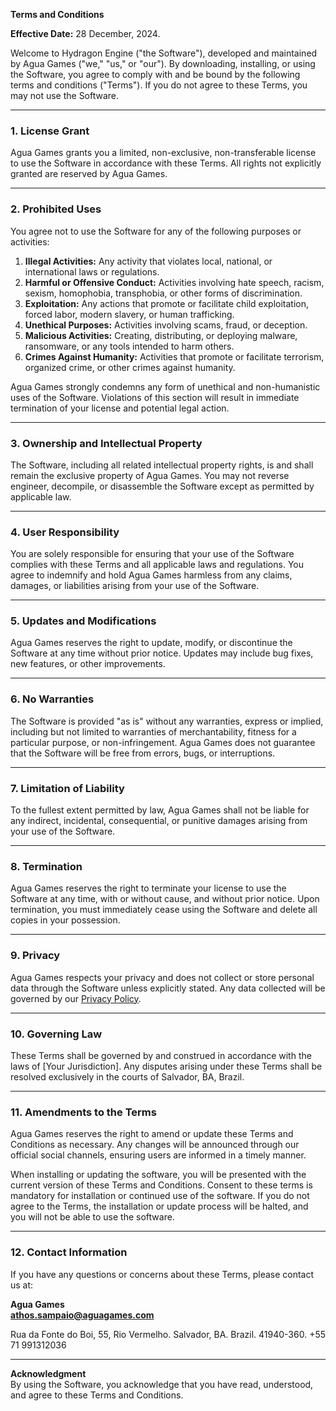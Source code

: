 **Terms and Conditions**

**Effective Date:** 28 December, 2024.

Welcome to Hydragon Engine ("the Software"), developed and maintained by Agua Games ("we," "us," or "our"). By downloading, installing, or using the Software, you agree to comply with and be bound by the following terms and conditions ("Terms"). If you do not agree to these Terms, you may not use the Software.

---

### 1. **License Grant**
Agua Games grants you a limited, non-exclusive, non-transferable license to use the Software in accordance with these Terms. All rights not explicitly granted are reserved by Agua Games.

---

### 2. **Prohibited Uses**
You agree not to use the Software for any of the following purposes or activities:

1. **Illegal Activities:** Any activity that violates local, national, or international laws or regulations.
2. **Harmful or Offensive Conduct:** Activities involving hate speech, racism, sexism, homophobia, transphobia, or other forms of discrimination.
3. **Exploitation:** Any actions that promote or facilitate child exploitation, forced labor, modern slavery, or human trafficking.
4. **Unethical Purposes:** Activities involving scams, fraud, or deception.
5. **Malicious Activities:** Creating, distributing, or deploying malware, ransomware, or any tools intended to harm others.
6. **Crimes Against Humanity:** Activities that promote or facilitate terrorism, organized crime, or other crimes against humanity.

Agua Games strongly condemns any form of unethical and non-humanistic uses of the Software. Violations of this section will result in immediate termination of your license and potential legal action.

---

### 3. **Ownership and Intellectual Property**
The Software, including all related intellectual property rights, is and shall remain the exclusive property of Agua Games. You may not reverse engineer, decompile, or disassemble the Software except as permitted by applicable law.

---

### 4. **User Responsibility**
You are solely responsible for ensuring that your use of the Software complies with these Terms and all applicable laws and regulations. You agree to indemnify and hold Agua Games harmless from any claims, damages, or liabilities arising from your use of the Software.

---

### 5. **Updates and Modifications**
Agua Games reserves the right to update, modify, or discontinue the Software at any time without prior notice. Updates may include bug fixes, new features, or other improvements.

---

### 6. **No Warranties**
The Software is provided "as is" without any warranties, express or implied, including but not limited to warranties of merchantability, fitness for a particular purpose, or non-infringement. Agua Games does not guarantee that the Software will be free from errors, bugs, or interruptions.

---

### 7. **Limitation of Liability**
To the fullest extent permitted by law, Agua Games shall not be liable for any indirect, incidental, consequential, or punitive damages arising from your use of the Software.

---

### 8. **Termination**
Agua Games reserves the right to terminate your license to use the Software at any time, with or without cause, and without prior notice. Upon termination, you must immediately cease using the Software and delete all copies in your possession.

---

### 9. **Privacy**
Agua Games respects your privacy and does not collect or store personal data through the Software unless explicitly stated. Any data collected will be governed by our [Privacy Policy](./Privacy-Policy.md).

---

### 10. **Governing Law**
These Terms shall be governed by and construed in accordance with the laws of [Your Jurisdiction]. Any disputes arising under these Terms shall be resolved exclusively in the courts of Salvador, BA, Brazil.

---

### 11. **Amendments to the Terms**
Agua Games reserves the right to amend or update these Terms and Conditions as necessary. Any changes will be announced through our official social channels, ensuring users are informed in a timely manner.

When installing or updating the software, you will be presented with the current version of these Terms and Conditions. Consent to these terms is mandatory for installation or continued use of the software. If you do not agree to the Terms, the installation or update process will be halted, and you will not be able to use the software.

---

### 12. **Contact Information**
If you have any questions or concerns about these Terms, please contact us at:

**Agua Games**  
**athos.sampaio@aguagames.com**

Rua da Fonte do Boi, 55, Rio Vermelho. Salvador, BA. Brazil. 41940-360.
+55 71 991312036

---

**Acknowledgment**  
By using the Software, you acknowledge that you have read, understood, and agree to these Terms and Conditions.

